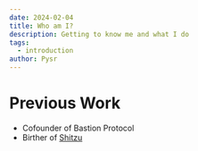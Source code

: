 ```yaml
---
date: 2024-02-04
title: Who am I?
description: Getting to know me and what I do
tags:
  - introduction
author: Pysr
---
```


# Previous Work

- Cofounder of Bastion Protocol
- Birther of [Shitzu](https://shitzuapes.xyz)
